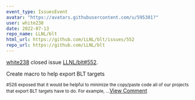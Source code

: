 ```yaml
---
event_type: IssuesEvent
avatar: "https://avatars.githubusercontent.com/u/595301?"
user: white238
date: 2022-07-13
repo_name: LLNL/blt
html_url: https://github.com/LLNL/blt/issues/552
repo_url: https://github.com/LLNL/blt
---
```


<a href='https://github.com/white238' target='_blank'>white238</a> closed issue <a href='https://github.com/LLNL/blt/issues/552' target='_blank'>LLNL/blt#552</a>.

<p>Create macro to help export BLT targets</p><small>#526 exposed that it would be helpful to minimize the copy/paste code all of our projects that export BLT targets have to do.  For example,...</small><a href='https://github.com/LLNL/blt/issues/552' target='_blank'>View Comment</a>